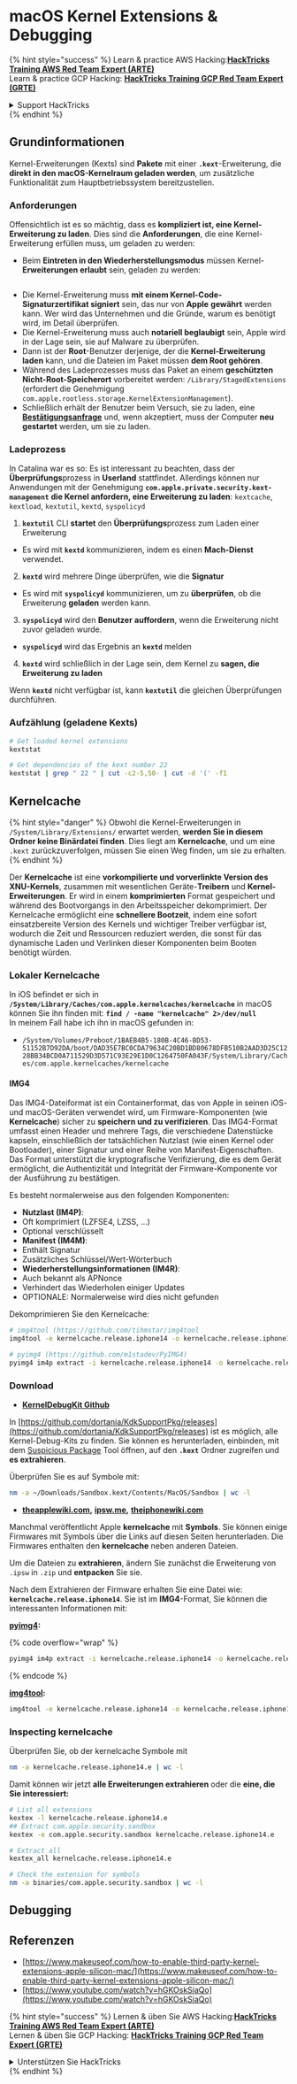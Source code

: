 # macOS Kernel Extensions & Debugging

{% hint style="success" %}
Learn & practice AWS Hacking:<img src="../../../.gitbook/assets/arte.png" alt="" data-size="line">[**HackTricks Training AWS Red Team Expert (ARTE)**](https://training.hacktricks.xyz/courses/arte)<img src="../../../.gitbook/assets/arte.png" alt="" data-size="line">\
Learn & practice GCP Hacking: <img src="../../../.gitbook/assets/grte.png" alt="" data-size="line">[**HackTricks Training GCP Red Team Expert (GRTE)**<img src="../../../.gitbook/assets/grte.png" alt="" data-size="line">](https://training.hacktricks.xyz/courses/grte)

<details>

<summary>Support HackTricks</summary>

* Check the [**subscription plans**](https://github.com/sponsors/carlospolop)!
* **Join the** 💬 [**Discord group**](https://discord.gg/hRep4RUj7f) or the [**telegram group**](https://t.me/peass) or **follow** us on **Twitter** 🐦 [**@hacktricks\_live**](https://twitter.com/hacktricks\_live)**.**
* **Share hacking tricks by submitting PRs to the** [**HackTricks**](https://github.com/carlospolop/hacktricks) and [**HackTricks Cloud**](https://github.com/carlospolop/hacktricks-cloud) github repos.

</details>
{% endhint %}

## Grundinformationen

Kernel-Erweiterungen (Kexts) sind **Pakete** mit einer **`.kext`**-Erweiterung, die **direkt in den macOS-Kernelraum geladen werden**, um zusätzliche Funktionalität zum Hauptbetriebssystem bereitzustellen.

### Anforderungen

Offensichtlich ist es so mächtig, dass es **kompliziert ist, eine Kernel-Erweiterung zu laden**. Dies sind die **Anforderungen**, die eine Kernel-Erweiterung erfüllen muss, um geladen zu werden:

* Beim **Eintreten in den Wiederherstellungsmodus** müssen Kernel-**Erweiterungen erlaubt** sein, geladen zu werden:

<figure><img src="../../../.gitbook/assets/image (327).png" alt=""><figcaption></figcaption></figure>

* Die Kernel-Erweiterung muss **mit einem Kernel-Code-Signaturzertifikat signiert** sein, das nur von **Apple** **gewährt** werden kann. Wer wird das Unternehmen und die Gründe, warum es benötigt wird, im Detail überprüfen.
* Die Kernel-Erweiterung muss auch **notariell beglaubigt** sein, Apple wird in der Lage sein, sie auf Malware zu überprüfen.
* Dann ist der **Root**-Benutzer derjenige, der die **Kernel-Erweiterung laden** kann, und die Dateien im Paket müssen **dem Root gehören**.
* Während des Ladeprozesses muss das Paket an einem **geschützten Nicht-Root-Speicherort** vorbereitet werden: `/Library/StagedExtensions` (erfordert die Genehmigung `com.apple.rootless.storage.KernelExtensionManagement`).
* Schließlich erhält der Benutzer beim Versuch, sie zu laden, eine [**Bestätigungsanfrage**](https://developer.apple.com/library/archive/technotes/tn2459/_index.html) und, wenn akzeptiert, muss der Computer **neu gestartet** werden, um sie zu laden.

### Ladeprozess

In Catalina war es so: Es ist interessant zu beachten, dass der **Überprüfungs**prozess in **Userland** stattfindet. Allerdings können nur Anwendungen mit der Genehmigung **`com.apple.private.security.kext-management`** **die Kernel anfordern, eine Erweiterung zu laden**: `kextcache`, `kextload`, `kextutil`, `kextd`, `syspolicyd`

1. **`kextutil`** CLI **startet** den **Überprüfungs**prozess zum Laden einer Erweiterung
* Es wird mit **`kextd`** kommunizieren, indem es einen **Mach-Dienst** verwendet.
2. **`kextd`** wird mehrere Dinge überprüfen, wie die **Signatur**
* Es wird mit **`syspolicyd`** kommunizieren, um zu **überprüfen**, ob die Erweiterung **geladen** werden kann.
3. **`syspolicyd`** wird den **Benutzer** **auffordern**, wenn die Erweiterung nicht zuvor geladen wurde.
* **`syspolicyd`** wird das Ergebnis an **`kextd`** melden
4. **`kextd`** wird schließlich in der Lage sein, dem Kernel zu **sagen, die Erweiterung zu laden**

Wenn **`kextd`** nicht verfügbar ist, kann **`kextutil`** die gleichen Überprüfungen durchführen.

### Aufzählung (geladene Kexts)
```bash
# Get loaded kernel extensions
kextstat

# Get dependencies of the kext number 22
kextstat | grep " 22 " | cut -c2-5,50- | cut -d '(' -f1
```
## Kernelcache

{% hint style="danger" %}
Obwohl die Kernel-Erweiterungen in `/System/Library/Extensions/` erwartet werden, **werden Sie in diesem Ordner keine Binärdatei finden**. Dies liegt am **Kernelcache**, und um eine `.kext` zurückzuverfolgen, müssen Sie einen Weg finden, um sie zu erhalten.
{% endhint %}

Der **Kernelcache** ist eine **vorkompilierte und vorverlinkte Version des XNU-Kernels**, zusammen mit wesentlichen Geräte-**Treibern** und **Kernel-Erweiterungen**. Er wird in einem **komprimierten** Format gespeichert und während des Bootvorgangs in den Arbeitsspeicher dekomprimiert. Der Kernelcache ermöglicht eine **schnellere Bootzeit**, indem eine sofort einsatzbereite Version des Kernels und wichtiger Treiber verfügbar ist, wodurch die Zeit und Ressourcen reduziert werden, die sonst für das dynamische Laden und Verlinken dieser Komponenten beim Booten benötigt würden.

### Lokaler Kernelcache

In iOS befindet er sich in **`/System/Library/Caches/com.apple.kernelcaches/kernelcache`** in macOS können Sie ihn finden mit: **`find / -name "kernelcache" 2>/dev/null`** \
In meinem Fall habe ich ihn in macOS gefunden in:

* `/System/Volumes/Preboot/1BAEB4B5-180B-4C46-BD53-51152B7D92DA/boot/DAD35E7BC0CDA79634C20BD1BD80678DFB510B2AAD3D25C1228BB34BCD0A711529D3D571C93E29E1D0C1264750FA043F/System/Library/Caches/com.apple.kernelcaches/kernelcache`

#### IMG4

Das IMG4-Dateiformat ist ein Containerformat, das von Apple in seinen iOS- und macOS-Geräten verwendet wird, um Firmware-Komponenten (wie **Kernelcache**) sicher zu **speichern und zu verifizieren**. Das IMG4-Format umfasst einen Header und mehrere Tags, die verschiedene Datenstücke kapseln, einschließlich der tatsächlichen Nutzlast (wie einen Kernel oder Bootloader), einer Signatur und einer Reihe von Manifest-Eigenschaften. Das Format unterstützt die kryptografische Verifizierung, die es dem Gerät ermöglicht, die Authentizität und Integrität der Firmware-Komponente vor der Ausführung zu bestätigen.

Es besteht normalerweise aus den folgenden Komponenten:

* **Nutzlast (IM4P)**:
* Oft komprimiert (LZFSE4, LZSS, …)
* Optional verschlüsselt
* **Manifest (IM4M)**:
* Enthält Signatur
* Zusätzliches Schlüssel/Wert-Wörterbuch
* **Wiederherstellungsinformationen (IM4R)**:
* Auch bekannt als APNonce
* Verhindert das Wiederholen einiger Updates
* OPTIONALE: Normalerweise wird dies nicht gefunden

Dekomprimieren Sie den Kernelcache:
```bash
# img4tool (https://github.com/tihmstar/img4tool
img4tool -e kernelcache.release.iphone14 -o kernelcache.release.iphone14.e

# pyimg4 (https://github.com/m1stadev/PyIMG4)
pyimg4 im4p extract -i kernelcache.release.iphone14 -o kernelcache.release.iphone14.e
```
### Download&#x20;

* [**KernelDebugKit Github**](https://github.com/dortania/KdkSupportPkg/releases)

In [https://github.com/dortania/KdkSupportPkg/releases](https://github.com/dortania/KdkSupportPkg/releases) ist es möglich, alle Kernel-Debug-Kits zu finden. Sie können es herunterladen, einbinden, mit dem [Suspicious Package](https://www.mothersruin.com/software/SuspiciousPackage/get.html) Tool öffnen, auf den **`.kext`** Ordner zugreifen und **es extrahieren**.

Überprüfen Sie es auf Symbole mit:
```bash
nm -a ~/Downloads/Sandbox.kext/Contents/MacOS/Sandbox | wc -l
```
* [**theapplewiki.com**](https://theapplewiki.com/wiki/Firmware/Mac/14.x)**,** [**ipsw.me**](https://ipsw.me/)**,** [**theiphonewiki.com**](https://www.theiphonewiki.com/)

Manchmal veröffentlicht Apple **kernelcache** mit **Symbols**. Sie können einige Firmwares mit Symbols über die Links auf diesen Seiten herunterladen. Die Firmwares enthalten den **kernelcache** neben anderen Dateien.

Um die Dateien zu **extrahieren**, ändern Sie zunächst die Erweiterung von `.ipsw` in `.zip` und **entpacken** Sie sie.

Nach dem Extrahieren der Firmware erhalten Sie eine Datei wie: **`kernelcache.release.iphone14`**. Sie ist im **IMG4**-Format, Sie können die interessanten Informationen mit:

[**pyimg4**](https://github.com/m1stadev/PyIMG4)**:** 

{% code overflow="wrap" %}
```bash
pyimg4 im4p extract -i kernelcache.release.iphone14 -o kernelcache.release.iphone14.e
```
{% endcode %}

[**img4tool**](https://github.com/tihmstar/img4tool)**:**
```bash
img4tool -e kernelcache.release.iphone14 -o kernelcache.release.iphone14.e
```
### Inspecting kernelcache

Überprüfen Sie, ob der kernelcache Symbole mit
```bash
nm -a kernelcache.release.iphone14.e | wc -l
```
Damit können wir jetzt **alle Erweiterungen extrahieren** oder die **eine, die Sie interessiert:**
```bash
# List all extensions
kextex -l kernelcache.release.iphone14.e
## Extract com.apple.security.sandbox
kextex -e com.apple.security.sandbox kernelcache.release.iphone14.e

# Extract all
kextex_all kernelcache.release.iphone14.e

# Check the extension for symbols
nm -a binaries/com.apple.security.sandbox | wc -l
```
## Debugging



## Referenzen

* [https://www.makeuseof.com/how-to-enable-third-party-kernel-extensions-apple-silicon-mac/](https://www.makeuseof.com/how-to-enable-third-party-kernel-extensions-apple-silicon-mac/)
* [https://www.youtube.com/watch?v=hGKOskSiaQo](https://www.youtube.com/watch?v=hGKOskSiaQo)

{% hint style="success" %}
Lernen & üben Sie AWS Hacking:<img src="../../../.gitbook/assets/arte.png" alt="" data-size="line">[**HackTricks Training AWS Red Team Expert (ARTE)**](https://training.hacktricks.xyz/courses/arte)<img src="../../../.gitbook/assets/arte.png" alt="" data-size="line">\
Lernen & üben Sie GCP Hacking: <img src="../../../.gitbook/assets/grte.png" alt="" data-size="line">[**HackTricks Training GCP Red Team Expert (GRTE)**<img src="../../../.gitbook/assets/grte.png" alt="" data-size="line">](https://training.hacktricks.xyz/courses/grte)

<details>

<summary>Unterstützen Sie HackTricks</summary>

* Überprüfen Sie die [**Abonnementpläne**](https://github.com/sponsors/carlospolop)!
* **Treten Sie der** 💬 [**Discord-Gruppe**](https://discord.gg/hRep4RUj7f) oder der [**Telegram-Gruppe**](https://t.me/peass) bei oder **folgen** Sie uns auf **Twitter** 🐦 [**@hacktricks\_live**](https://twitter.com/hacktricks\_live)**.**
* **Teilen Sie Hacking-Tricks, indem Sie PRs an die** [**HackTricks**](https://github.com/carlospolop/hacktricks) und [**HackTricks Cloud**](https://github.com/carlospolop/hacktricks-cloud) GitHub-Repos senden.

</details>
{% endhint %}
